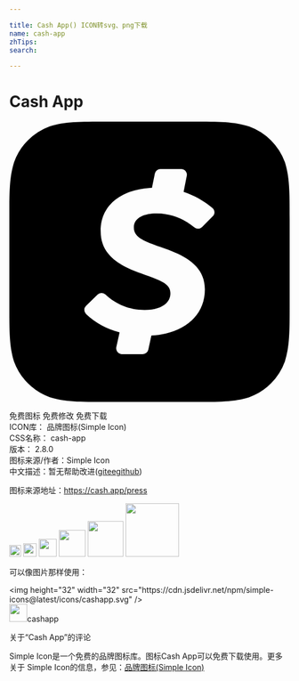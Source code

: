 ```yaml
---

title: Cash App() ICON转svg、png下载
name: cash-app
zhTips: 
search: 

---
```


# Cash App  <small style="font-size: 60%;font-weight: 100"></small>

<div id="svg" class="svg-wrap">
<svg role="img" viewBox="0 0 24 24" xmlns="http://www.w3.org/2000/svg"><title>Cash App icon</title><path d="M23.59 3.47A5.1 5.1 0 0 0 20.54.42C19.23 0 18.04 0 15.62 0H8.36c-2.4 0-3.61 0-4.9.4A5.1 5.1 0 0 0 .41 3.46C0 4.76 0 5.96 0 8.36v7.27c0 2.41 0 3.6.4 4.9a5.1 5.1 0 0 0 3.05 3.05c1.3.41 2.5.41 4.9.41h7.28c2.41 0 3.61 0 4.9-.4a5.1 5.1 0 0 0 3.06-3.06c.41-1.3.41-2.5.41-4.9V8.38c0-2.41 0-3.61-.41-4.91zM17.42 8.1l-.93.93a.5.5 0 0 1-.67.01 5 5 0 0 0-3.22-1.18c-.97 0-1.94.32-1.94 1.21 0 .9 1.04 1.2 2.24 1.65 2.1.7 3.84 1.58 3.84 3.64 0 2.24-1.74 3.78-4.58 3.95l-.26 1.2a.49.49 0 0 1-.48.39H9.63l-.09-.01a.5.5 0 0 1-.38-.59l.28-1.27a6.54 6.54 0 0 1-2.88-1.57v-.01a.48.48 0 0 1 0-.68l1-.97a.49.49 0 0 1 .67 0c.91.86 2.13 1.34 3.39 1.32 1.3 0 2.17-.55 2.17-1.42 0-.87-.88-1.1-2.54-1.72-1.76-.63-3.43-1.52-3.43-3.6 0-2.42 2.01-3.6 4.39-3.71l.25-1.23a.48.48 0 0 1 .48-.38h1.78l.1.01c.26.06.43.31.37.57l-.27 1.37c.9.3 1.75.77 2.48 1.39l.02.02c.19.2.19.5 0 .68z"/></svg>
</div>
<detail full-name='cash-app'></detail>

<div class="detail-page">
<p>
<span><span class="badge-success badge">免费图标</span> <span class="badge-success badge">免费修改</span>  <span class="badge-success badge">免费下载</span> </span>
<br/>
<span>
ICON库：
<span class="badge-secondary badge">品牌图标(Simple Icon)</span> 
</span>
<br/>
<span>
CSS名称：
<span class="badge-secondary badge">cash-app</span> 
</span>

<br/>
<span>
版本：
<span class="badge-secondary badge">2.8.0</span> 
</span>
<br/>
<span>图标来源/作者：<span class="badge-light badge">Simple Icon</span></span> 
<br/>
<span class="zh-detail">中文描述：暂无<span class="help-link"><span>帮助改进</span>(<a href="https://gitee.com/liuwave/icon-helper/edit/master/json/brands/cash-app.json" target="_blank" rel="noopener noreferrer">gitee</a><a href="https://github.com/liuwave/icon-helper/edit/master/json/brands/cash-app.json" target="_blank" rel="noopener noreferrer">github</a></span>)</span><br/>
</p>
</div><div class="description description alert alert-light"><p>图标来源地址：<a href="https://cash.app/press" target="_blank" rel="noopener noreferrer">https://cash.app/press</a></p></div>
<div class="alert alert-dark">
<img height="21" width="21" src="https://cdn.jsdelivr.net/npm/simple-icons@latest/icons/cashapp.svg" />
<img height="24" width="24" src="https://cdn.jsdelivr.net/npm/simple-icons@latest/icons/cashapp.svg" />
<img height="32" width="32" src="https://cdn.jsdelivr.net/npm/simple-icons@latest/icons/cashapp.svg" />
<img height="48" width="48" src="https://cdn.jsdelivr.net/npm/simple-icons@latest/icons/cashapp.svg" />
<img height="64" width="64" src="https://cdn.jsdelivr.net/npm/simple-icons@latest/icons/cashapp.svg" />
<img height="96" width="96" src="https://cdn.jsdelivr.net/npm/simple-icons@latest/icons/cashapp.svg" />

</div>
<div>
  <p>可以像图片那样使用：    
  </p>
  <div class="alert alert-primary" style="font-size: 14px">
    &lt;img height="32" width="32" src="https://cdn.jsdelivr.net/npm/simple-icons@latest/icons/cashapp.svg" /&gt;
    <copy-btn content='<img height="32" width="32" src="https://cdn.jsdelivr.net/npm/simple-icons@latest/icons/cashapp.svg" />'></copy-btn>
  </div>
  <div class="alert alert-secondary">
    <img height="32" width="32" src="https://cdn.jsdelivr.net/npm/simple-icons@latest/icons/cashapp.svg" />cashapp
    <copy-btn content="cashapp" btn-title="复制图标名称"></copy-btn>
  </div>
</div>

<Vssue title="关于“Cash App”的评论" >关于“Cash App”的评论</Vssue>


<div><p>Simple Icon是一个免费的品牌图标库。图标Cash App可以免费下载使用。更多关于  Simple Icon的信息，参见：<a target="_blank" href="https://iconhelper.cn/brands.html">品牌图标(Simple Icon)</a>
</p></div>
